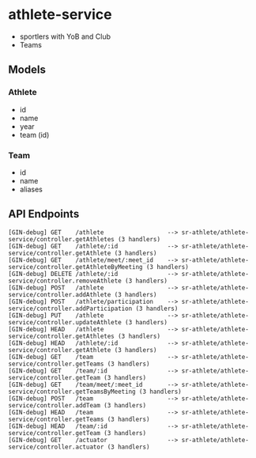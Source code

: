 # athlete-service

- sportlers with YoB and Club
- Teams

## Models

### Athlete

- id
- name
- year
- team (id)

### Team

- id
- name
- aliases


## API Endpoints

    [GIN-debug] GET    /athlete                  --> sr-athlete/athlete-service/controller.getAthletes (3 handlers)
    [GIN-debug] GET    /athlete/:id              --> sr-athlete/athlete-service/controller.getAthlete (3 handlers)
    [GIN-debug] GET    /athlete/meet/:meet_id    --> sr-athlete/athlete-service/controller.getAthleteByMeeting (3 handlers)
    [GIN-debug] DELETE /athlete/:id              --> sr-athlete/athlete-service/controller.removeAthlete (3 handlers)
    [GIN-debug] POST   /athlete                  --> sr-athlete/athlete-service/controller.addAthlete (3 handlers)
    [GIN-debug] POST   /athlete/participation    --> sr-athlete/athlete-service/controller.addParticipation (3 handlers)
    [GIN-debug] PUT    /athlete                  --> sr-athlete/athlete-service/controller.updateAthlete (3 handlers)
    [GIN-debug] HEAD   /athlete                  --> sr-athlete/athlete-service/controller.getAthletes (3 handlers)
    [GIN-debug] HEAD   /athlete/:id              --> sr-athlete/athlete-service/controller.getAthlete (3 handlers)
    [GIN-debug] GET    /team                     --> sr-athlete/athlete-service/controller.getTeams (3 handlers)
    [GIN-debug] GET    /team/:id                 --> sr-athlete/athlete-service/controller.getTeam (3 handlers)
    [GIN-debug] GET    /team/meet/:meet_id       --> sr-athlete/athlete-service/controller.getTeamsByMeeting (3 handlers)
    [GIN-debug] POST   /team                     --> sr-athlete/athlete-service/controller.addTeam (3 handlers)
    [GIN-debug] HEAD   /team                     --> sr-athlete/athlete-service/controller.getTeams (3 handlers)
    [GIN-debug] HEAD   /team/:id                 --> sr-athlete/athlete-service/controller.getTeam (3 handlers)
    [GIN-debug] GET    /actuator                 --> sr-athlete/athlete-service/controller.actuator (3 handlers)
